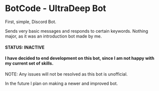 # BotCode - UltraDeep Bot
First, simple, Discord Bot.

Sends very basic messages and responds to certain keywords. Nothing major, as it was an introduction bot made by me. 


#### STATUS: INACTIVE

#### I have decided to end development on this bot, since I am not happy with my current set of skills.

NOTE: Any issues will not be resolved as this bot is unofficial. 


In the future I plan on making a newer and improved bot.
